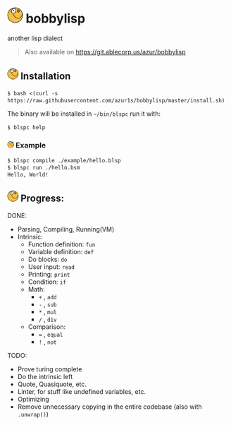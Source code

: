 # <img src="https://raw.githubusercontent.com/azur1s/bobbylisp/master/assets/icon.png" width="35"> bobbylisp
another lisp dialect
> Also available on https://git.ablecorp.us/azur/bobbylisp

## <img src="https://raw.githubusercontent.com/azur1s/bobbylisp/master/assets/icon.png" width="25"> Installation
```console
$ bash <(curl -s https://raw.githubusercontent.com/azur1s/bobbylisp/master/install.sh)
```
The binary will be installed in `~/bin/blspc` run it with:
```console
$ blspc help
```

### <img src="https://raw.githubusercontent.com/azur1s/bobbylisp/master/assets/icon.png" width="15"> Example
```console
$ blspc compile ./example/hello.blsp
$ blspc run ./hello.bsm
Hello, World!
```

## <img src="https://raw.githubusercontent.com/azur1s/bobbylisp/master/assets/icon.png" width="25"> Progress:
DONE:
- Parsing, Compiling, Running(VM)
- Intrinsic:
  - Function definition: `fun`
  - Variable definition: `def`
  - Do blocks: `do`
  - User input: `read`
  - Printing: `print`
  - Condition: `if`
  - Math: 
    - `+` , `add`
    - `-` , `sub`
    - `*` , `mul`
    - `/` , `div`
  - Comparison:
    - `=` , `equal`
    - `!` , `not`

TODO:
- Prove turing complete
- Do the intrinsic left
- Quote, Quasiquote, etc.
- Linter, for stuff like undefined variables, etc.
- Optimizing
- Remove unnecessary copying in the entire codebase (also with `.unwrap()`)
